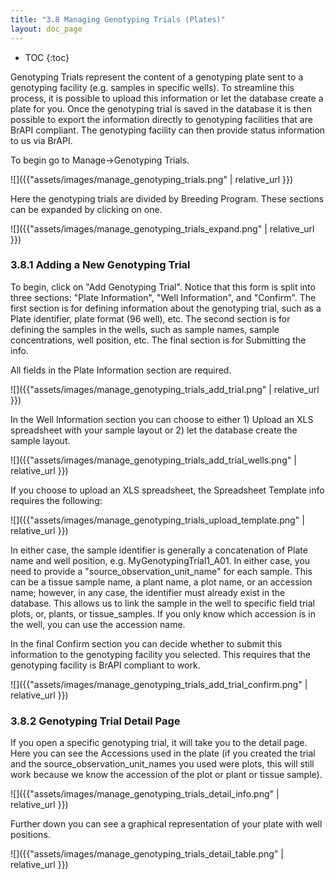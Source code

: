 ```yaml
---
title: "3.8 Managing Genotyping Trials (Plates)"
layout: doc_page
---
```


<!-- TOC-START -->
* TOC
{:toc}
<!-- TOC-END -->

Genotyping Trials represent the content of a genotyping plate sent to a genotyping facility (e.g. samples in specific wells). To streamline this process, it is possible to upload this information or let the database create a plate for you.
Once the genotyping trial is saved in the database it is then possible to export the information directly to genotyping facilities that are BrAPI compliant. The genotyping facility can then provide status information to us via BrAPI.

To begin go to Manage->Genotyping Trials.

![]({{"assets/images/manage_genotyping_trials.png" | relative_url }})

Here the genotyping trials are divided by Breeding Program. These sections can be expanded by clicking on one.

![]({{"assets/images/manage_genotyping_trials_expand.png" | relative_url }})

### 3.8.1 Adding a New Genotyping Trial

To begin, click on "Add Genotyping Trial". Notice that this form is split into three sections: "Plate Information", "Well Information", and "Confirm". The first section is for defining information about the genotyping trial, such as a Plate identifier, plate format (96 well), etc. The second section is for defining the samples in the wells, such as sample names, sample concentrations, well position, etc. The final section is for Submitting the info.

All fields in the Plate Information section are required.

![]({{"assets/images/manage_genotyping_trials_add_trial.png" | relative_url }})

In the Well Information section you can choose to either 1) Upload an XLS spreadsheet with your sample layout or 2) let the database create the sample layout.

![]({{"assets/images/manage_genotyping_trials_add_trial_wells.png" | relative_url }})

If you choose to upload an XLS spreadsheet, the Spreadsheet Template info requires the following:

![]({{"assets/images/manage_genotyping_trials_upload_template.png" | relative_url }})

In either case, the sample identifier is generally a concatenation of Plate name and well position, e.g. MyGenotypingTrial1_A01.
In either case, you need to provide a "source_observation_unit_name" for each sample. This can be a tissue sample name, a plant name, a plot name, or an accession name; however, in any case, the identifier must already exist in the database. This allows us to link the sample in the well to specific field trial plots, or, plants, or tissue_samples. If you only know which accession is in the well, you can use the accession name.

In the final Confirm section you can decide whether to submit this information to the genotyping facility you selected. This requires that the genotyping facility is BrAPI compliant to work.

![]({{"assets/images/manage_genotyping_trials_add_trial_confirm.png" | relative_url }})

### 3.8.2 Genotyping Trial Detail Page

If you open a specific genotyping trial, it will take you to the detail page.
Here you can see the Accessions used in the plate (if you created the trial and the source_observation_unit_names you used were plots, this will still work because we know the accession of the plot or plant or tissue sample).

![]({{"assets/images/manage_genotyping_trials_detail_info.png" | relative_url }})

Further down you can see a graphical representation of your plate with well positions.

![]({{"assets/images/manage_genotyping_trials_detail_table.png" | relative_url }})
